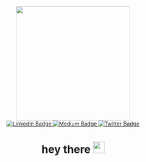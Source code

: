 
<div align="center">
<div id="header" align="center">
  <img src="https://media.giphy.com/media/g06HKnMmtK1aXurndU/giphy.gif" width="300"/>
</div>
<div id="badges">
  <a href="https://www.linkedin.com/in/manisankar-r-3b099173/">
    <img src="https://img.shields.io/badge/LinkedIn-blue?style=for-the-badge&logo=linkedin&logoColor=white" alt="LinkedIn Badge"/>
  </a>
  <a href="https://medium.com/@manisankar-50636">
  <img src="https://img.shields.io/badge/medium-black?&style=for-the-badge&logo=medium&logoColor=white" alt="Medium Badge"/>
   </a>
   <a href="https://twitter.com/Manisankar_R">
     <img src="https://img.shields.io/badge/Twitter-blue?style=for-the-badge&logo=twitter&logoColor=white" alt="Twitter Badge"/>
  </a>
</div>
<img src="https://komarev.com/ghpvc/?username=manisankar92&style=flat-square&color=blue" alt=""/>
<h1>
  hey there
  <img src="https://media.giphy.com/media/hvRJCLFzcasrR4ia7z/giphy.gif" width="30px"/>
</h1>
 </div>
